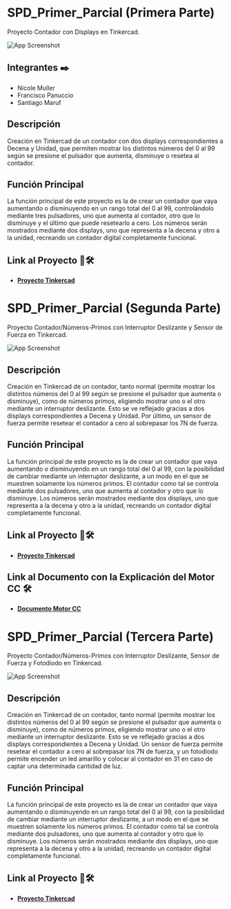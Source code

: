 # SPD_Primer_Parcial (Primera Parte)

Proyecto Contador con Displays en Tinkercad.

![App Screenshot](https://firebasestorage.googleapis.com/v0/b/react-playgames.appspot.com/o/Screen%2Fproyecto.png?alt=media&token=dded0796-9cc7-4698-ad48-7c5d6cab9db9)

## Integrantes ✒️

* Nicole Muller
* Francisco Panuccio
* Santiago Maruf

## Descripción

Creación en Tinkercad de un contador con dos displays correspondientes a Decena y Unidad, que permiten mostrar los distintos números del 0 al 99 según se presione el pulsador que aumenta, disminuye o resetea al contador.

## Función Principal

La función principal de este proyecto es la de crear un contador que vaya aumentando o disminuyendo en un rango total del 0 al 99, controlándolo mediante tres pulsadores, uno que aumenta al contador, otro que lo disminuye y el último que puede resetearlo a cero. Los números serán mostrados mediante dos displays, uno que representa a la decena y otro a la unidad, recreando un contador digital completamente funcional.

## Link al Proyecto 🚀🛠️

* [**Proyecto Tinkercad**](https://www.tinkercad.com/things/jTs2s4dpUFw)


# SPD_Primer_Parcial (Segunda Parte)

Proyecto Contador/Números-Primos con Interruptor Deslizante y Sensor de Fuerza en Tinkercad.

![App Screenshot](https://firebasestorage.googleapis.com/v0/b/react-playgames.appspot.com/o/Screen%2Fproyecto_dos.png?alt=media&token=3d307b74-30fb-43d9-8bc1-5274a88f7dac)

## Descripción

Creación en Tinkercad de un contador, tanto normal (permite mostrar los distintos números del 0 al 99 según se presione el pulsador que aumenta o disminuye), como de números primos, eligiendo mostrar uno o el otro mediante un interruptor deslizante. Esto se ve reflejado gracias a dos displays correspondientes a Decena y Unidad. Por último, un sensor de fuerza permite resetear el contador a cero al sobrepasar los 7N de fuerza.

## Función Principal

La función principal de este proyecto es la de crear un contador que vaya aumentando o disminuyendo en un rango total del 0 al 99, con la posibilidad de cambiar mediante un interruptor deslizante, a un modo en el que se muestren solamente los números primos. El contador como tal se controla mediante dos pulsadores, uno que aumenta al contador y otro que lo disminuye. Los números serán mostrados mediante dos displays, uno que representa a la decena y otro a la unidad, recreando un contador digital completamente funcional.

## Link al Proyecto 🚀🛠️

* [**Proyecto Tinkercad**](https://www.tinkercad.com/things/8NAX71s5qzC)

## Link al Documento con la Explicación del Motor CC 🛠️

* [**Documento Motor CC**](https://firebasestorage.googleapis.com/v0/b/react-playgames.appspot.com/o/Screen%2FMotor_CC.docx?alt=media&token=c8a505e1-4914-44ac-93b7-95e6350cdc3f)


# SPD_Primer_Parcial (Tercera Parte)

Proyecto Contador/Números-Primos con Interruptor Deslizante, Sensor de Fuerza y Fotodiodo en Tinkercad.

![App Screenshot](https://firebasestorage.googleapis.com/v0/b/react-playgames.appspot.com/o/Screen%2Fproyecto_tres.png?alt=media&token=e03f3ec3-6cb0-44f6-bbbe-fd2306dca7c7)

## Descripción

Creación en Tinkercad de un contador, tanto normal (permite mostrar los distintos números del 0 al 99 según se presione el pulsador que aumenta o disminuye), como de números primos, eligiendo mostrar uno o el otro mediante un interruptor deslizante. Esto se ve reflejado gracias a dos displays correspondientes a Decena y Unidad. Un sensor de fuerza permite resetear el contador a cero al sobrepasar los 7N de fuerza, y un fotodiodo permite encender un led amarillo y colocar al contador en 31 en caso de captar una determinada cantidad de luz.

## Función Principal

La función principal de este proyecto es la de crear un contador que vaya aumentando o disminuyendo en un rango total del 0 al 99, con la posibilidad de cambiar mediante un interruptor deslizante, a un modo en el que se muestren solamente los números primos. El contador como tal se controla mediante dos pulsadores, uno que aumenta al contador y otro que lo disminuye. Los números serán mostrados mediante dos displays, uno que representa a la decena y otro a la unidad, recreando un contador digital completamente funcional.

## Link al Proyecto 🚀🛠️

* [**Proyecto Tinkercad**](https://www.tinkercad.com/things/5Ep2a2dJgtT-copy-of-segundo-parcial/editel?tenant=circuits)

